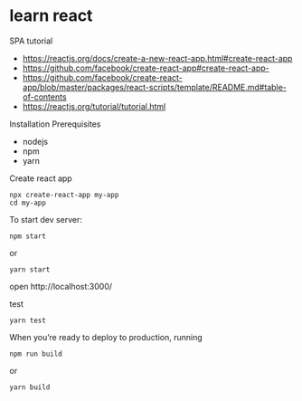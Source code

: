 # learn react

SPA tutorial

* https://reactjs.org/docs/create-a-new-react-app.html#create-react-app
* https://github.com/facebook/create-react-app#create-react-app-
* https://github.com/facebook/create-react-app/blob/master/packages/react-scripts/template/README.md#table-of-contents
* https://reactjs.org/tutorial/tutorial.html

Installation Prerequisites
* nodejs
* npm
* yarn

Create react app

    npx create-react-app my-app
    cd my-app

To start dev server:     
    
    npm start
or

    yarn start

open  http://localhost:3000/


test

    yarn test

When you’re ready to deploy to production, running 

    npm run build 

or

    yarn build